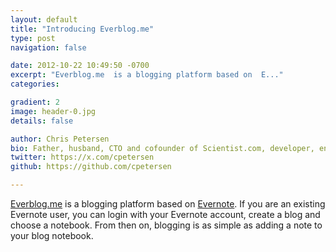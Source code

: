 ```yaml
---
layout: default
title: "Introducing Everblog.me"
type: post
navigation: false

date: 2012-10-22 10:49:50 -0700
excerpt: "Everblog.me  is a blogging platform based on  E..."
categories:

gradient: 2
image: header-0.jpg
details: false

author: Chris Petersen
bio: Father, husband, CTO and cofounder of Scientist.com, developer, entrepreneur and technologist.
twitter: https://x.com/cpetersen
github: https://github.com/cpetersen

---
```



 [Everblog.me](http://everblog.me)  is a blogging platform based on  [Evernote](http://evernote.com). If you are an existing Evernote user, you can login with your Evernote account, create a blog and choose a notebook. From then on, blogging is as simple as adding a note to your blog notebook. 
